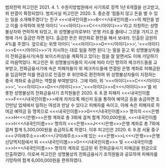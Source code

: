 범죄전력
피고인은 2021. 4. 1. 수원지방법원에서 사기죄로 징역 1년 6개월을 선고받고, 위 판결이 확정되었다.
범죄사실
피고인은 2020. 5. 중순경 ‘힘들지 않고 돈을 벌 수 있는 일을 소개해주겠다'는 친구 <<<내국인이름>>>B<<</내국인이름>>>의 제안을 받고 이를 수락하여 위챗 아이디 ‘<<<아이디>>>C<<</아이디>>>'라고 자칭하는 성명불상자와 연락하게 되었고, 위 성명불상자로부터 ‘은행 카드를 줄테니 그것을 가지고 은행에 가서 출금만 하면 된다. 출금한 돈은 위안화로 환전을 해서 보내라. 인출된 금원의 4%를 주겠다. 앞으로는 위챗 아이디 '<<<아이디>>>D<<</아이디>>>‘, '<<<아이디>>>E<<</아이디>>>‘가 지시하는 대로 일을 하면 된다.'는 말을 듣고 위 성명불상자들이 전화금융사기(속칭 보이스피싱)을 계획하고 있다는 점을 잘 알면서도 이에 가담하기로 마음먹었다.
피고인은 위 성명불상자들의 지시에 따라 타인 명의의 체크카드들을 교부받고, 전화금융사기에 속은 피해자들이 위 체크카드들에 연결된 은행 계좌로 피해금원을 입금하면 이를 현금으로 인출한 후 위안화로 환전하여 위 성명불상자들이 지정하는 중국 계좌로 송금하는 역할을 부여받았다.
그에 따라, 위 ‘<<<아이디>>>C<<</아이디>>>', ‘<<<아이디>>>D<<</아이디>>>',‘<<<아이디>>>E<<</아이디>>>'를 비롯한 성명불상의 전화금융사기 조직원들은 2020. 6. 8.경 피해자 <<<내국인이름>>>F<<</내국인이름>>>에게 카카오톡 메신저 등을 통하여 예약금 등을 송금하면 조건만남 업체에서 일하는 여성과 만날 수 있다고 피해자를 속이고, 이에 속은 피해자로 하여금 예약금 등 명목으로 <<<내국인이름>>>G<<</내국인이름>>> 명의의 <<<은행>>>H<<</은행>>>은행 계좌로 총 3회에 걸쳐 합계 700,000원을, <<<내국인이름>>>I<<</내국인이름>>> 명의의 <<<은행>>>J<<</은행>>>은행 계좌로 총 7회에 걸쳐 합계 5,300,000원을 송금하도록 하였다.
이후 피고인은 2020. 6. 9.경 서울 중구 <<<구아래주소>>>K<<</구아래주소>>>에 있는 <<<은행>>>L<<</은행>>>은행 신당역지점에서 위 <<<내국인이름>>>G<<</내국인이름>>> 및 <<<내국인이름>>>I<<</내국인이름>>> 명의의 계좌로 입금된 위 전화금융사기 피해금을 현금으로 인출하였다.
이로써 피고인은 성명불상의 전화금융사기 조직원들과 공모하여 피해자를 기망하여 합계 6,000,000원을 편취하였다.
